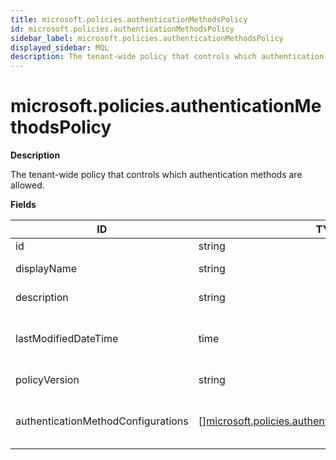 ```yaml
---
title: microsoft.policies.authenticationMethodsPolicy
id: microsoft.policies.authenticationMethodsPolicy
sidebar_label: microsoft.policies.authenticationMethodsPolicy
displayed_sidebar: MQL
description: The tenant-wide policy that controls which authentication methods are allowed.
---
```


# microsoft.policies.authenticationMethodsPolicy

**Description**

The tenant-wide policy that controls which authentication methods are allowed.

**Fields**

| ID                                 | TYPE                                                                                                                      | DESCRIPTION                                        |
| ---------------------------------- | ------------------------------------------------------------------------------------------------------------------------- | -------------------------------------------------- |
| id                                 | string                                                                                                                    | Policy ID                                          |
| displayName                        | string                                                                                                                    | Policy display name                                |
| description                        | string                                                                                                                    | Policy description                                 |
| lastModifiedDateTime               | time                                                                                                                      | The date and time the policy was last modified     |
| policyVersion                      | string                                                                                                                    | The version of the policy                          |
| authenticationMethodConfigurations | &#91;&#93;[microsoft.policies.authenticationMethodConfiguration](microsoft.policies.authenticationmethodconfiguration.md) | Configurations for specific authentication methods |
